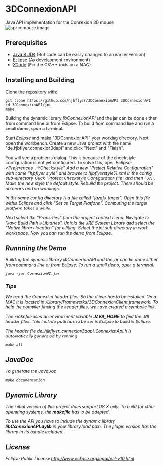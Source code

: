 # 3DConnexionAPI
Java API implementation for the Connexion 3D mouse.
![spacemouse image ](https://cloud.githubusercontent.com/assets/18046150/23752207/a5ca2396-04d4-11e7-9456-dff0acd32906.png)

## Prerequisites
* [Java 8 JDK](http://www.java.com) (But code can be easily changed to an earlier version)
* [Eclipse](http://www.eclipse.org) (As development environment) 
* [XCode](https://developer.apple.com/xcode/) (For the C/C++ tools on a MAC)

## Installing and Building
Clone the repository with:
```
git clone https://github.com/hjbflyer/3DConnexionAPI 3DConnexionAPI
cd 3DConnexionAPI/jni
make
```
Building the dynamic library <em>libConnexionAPI</em> and the jar can be done either from command line or from Eclipse. To build from command line and run a small demo, open a terminal.

Start <em>Eclipse</em> and make "3DConnexionAPI" your working directory. Next open the workbench. 
Create a new Java project with the name "de.hjbflyer.connexion3dapi" and click "Next" and "Finish".

You will see a problems dialog. This is because of the checkstyle configuration is not yet configured. To solve this, open <em>Eclipse->Preferences...->Checkstyle". Add a new "Project Relative Configuration" with name  "hjbflyer style" and browse to hjbflyerstyle51.xml in the config
sub-directory. Click "Protect Checkstyle Configuration file" and then "OK". Make the new style the default style. Rebuild the project.
There should be no errors and no warnings.

In the same config directory is a file called "javafx.target". Open this file within Eclipse and click "Set as Target Platform". Computing the target platform takes a while.

Next select the "Properties" from the project context menu. Navigate to "Java Build Path->Libraries". Unfold the
JRE System Library and select the "Native library location" for editing. Select the jni sub-directory in work workspace.
Now you can run the demo from Eclipse.


## Runnning the Demo

Building the dynamic library <em>libConnexionAPI</em> and the jar can be done either from command line or from Eclipse. To run a small demo, open a terminal. 
```
java -jar ConnexioAPI.jar 
```

### Tips
We need the Connexion header files. So the driver has to be installed. On a MAC it is located in <em>/Library/Frameworks/3DConnexionClient.framework</em>. To help the compiler finding the header files, we have created a symbolic link.

The <em>makefile</em> uses an environment variable <b>JAVA_HOME</b> to find the JNI header files. This include path has to be set in
Eclipse to build in Eclipse. 

The header file <em>de_hjbflyer_connexion3dapi_ConnexionApi.h</em> is automatically generated by running
```
make all
```


## JavaDoc
To generate the JavaDoc
```
make documentation
```

## Dynamic Library
The initial version of this project does support OS X only. To build for other operating systems, the <b>makefile</b>
has to be adapted.

To use the API you have to include the dynamic library <b>libConnexionAPI.dylib</b> in your library load path.
The plugin version has the library in its bundle included.

## License

Eclipse Public License
http://www.eclipse.org/legal/epl-v10.html
